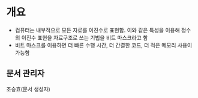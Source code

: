 # 개요
 - 컴퓨터는 내부적으로 모든 자료를 이진수로 표현함. 이와 같은 특성을 이용해 정수의 이진수 표현을 자료구조로 쓰는 기법을 비트 마스크라고 함
 - 비트 마스크를 이용하면 더 빠른 수행 시간, 더 간결한 코드, 더 적은 메모리 사용이 가능함
## 문서 관리자
조승효(문서 생성자)